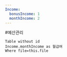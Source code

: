 ```yaml
---
Income: 
  bonusIncome: 1
  monthIncome: 2
---
```



#예산관리
```dataview
Table without id
Income.monthIncome as 월급여
Where file=this.file
```

